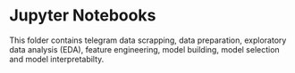 # Jupyter Notebooks

This folder contains telegram data scrapping, data preparation, exploratory data analysis (EDA), feature engineering, model building, model selection and model interpretabilty.
